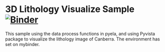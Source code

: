 # 3D Lithology Visualize Sample [![Binder](https://mybinder.org/badge_logo.svg)](https://mybinder.org/v2/gh/DennisHgj/3D-Lithology-Visualize-Sample/master?filepath=Cbr_Sample.ipynb)
This sample using the data process functions in pyela, and using Pyvista package to visualize the lithology image of Canberra.
The environment has set on mybinder.
